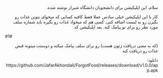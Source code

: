 
<p  lang="fa" dir="rtl" align="right">
سلام،
این اپلیکیشن برای دانشجویان دانشگاه شیراز نوشته شده.
</p>


<p  lang="fa" dir="rtl" align="right">
  کار با این اپلیکیشن خیلی سادس
عملا فقط کافیه کسایی که میخوای بتونن غذات رو بگیرن رو به لیست اضافه کنی.
کسی هم که میخواد غذات رو بگیره باید شماره سلف مورد نظر رو برای تو پیامک کنه.  بعد اپلیکیشن کد
  </p>
#1#
<p  lang="fa" dir="rtl" align="right">
(که به معنی دریافت ژتون هست)
رو برای سلف پیامک میکنه و دوستت میتونه قبض غذات رو
دریافت کنه
</p>

<p  lang="fa" dir="rtl" align="right">
دانلود:    
https://github.com/JafarAkhondali/ForgotFood/releases/download/v1.0.0/app.apk
</p>
